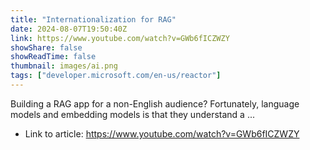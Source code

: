 ```yaml
---
title: "Internationalization for RAG"
date: 2024-08-07T19:50:40Z
link: https://www.youtube.com/watch?v=GWb6fICZWZY
showShare: false
showReadTime: false
thumbnail: images/ai.png
tags: ["developer.microsoft.com/en-us/reactor"]
---
```

Building a RAG app for a non-English audience? Fortunately, language models and embedding models is that they understand a ...

- Link to article: https://www.youtube.com/watch?v=GWb6fICZWZY